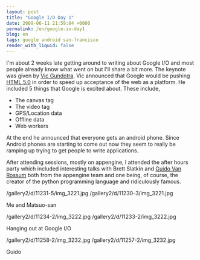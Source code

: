 ```yaml
---
layout: post
title: "Google I/O Day 1"
date: 2009-06-11 21:59:04 +0000
permalink: /en/google-io-day1
blog: en
tags: google android san-francisco
render_with_liquid: false
---
```


I'm about 2 weeks late getting around to writing about Google I/O and
most people already know what went on but I'll share a bit more. The
keynote was given by [Vic
Gundotra](http://www.google.com/search?q=Vic+Gundotra). Vic announced
that Google would be pushing
[HTML 5.0](http://en.wikipedia.org/wiki/HTML_5) in order to speed up
acceptance of the web as a platform. He included 5 things that Google is
excited about. These include,

- The canvas tag
- The video tag
- GPS/Location data
- Offline data
- Web workers

At the end he announced that everyone gets an android phone. Since
Android phones are starting to come out now they seem to really be
ramping up trying to get people to write applications.

After attending sessions, mostly on appengine, I attended the after
hours party which included interesting talks with Brett Slatkin and
[Guido Van Rossum](http://www.python.org/~guido/) both from the
appengine team and one being, of course, the creator of the python
programming language and ridiculously famous.

<div class="lightbox">

/gallery2/d/11231-5/img_3221.jpg /gallery2/d/11230-3/img_3221.jpg

Me and Matsuo-san

</div>

<div class="lightbox">

/gallery2/d/11234-2/img_3222.jpg /gallery2/d/11233-2/img_3222.jpg

Hanging out at Google I/O

</div>

<div class="lightbox">

/gallery2/d/11258-2/img_3232.jpg /gallery2/d/11257-2/img_3232.jpg

Guido

</div>
